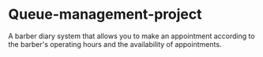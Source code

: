 # Queue-management-project

A barber diary system that allows you to make an appointment according to the barber's operating hours and the availability of appointments.
